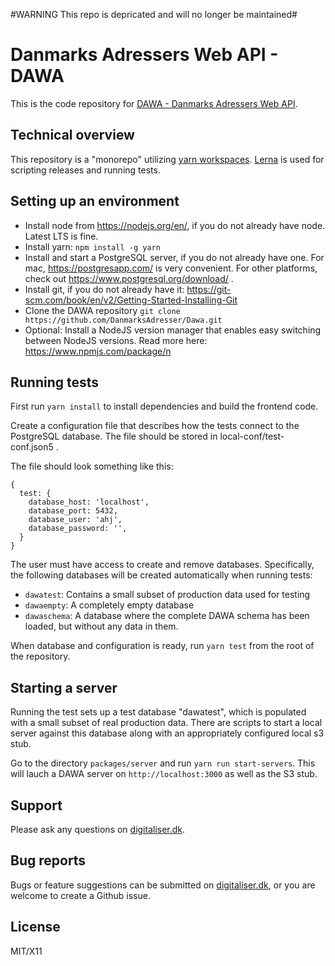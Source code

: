 #WARNING This repo is depricated and will no longer be maintained#

# Danmarks Adressers Web API - DAWA 
This is the code repository for [DAWA - Danmarks Adressers Web API](https://dawa.aws.dk).

## Technical overview
This repository is a "monorepo" utilizing [yarn workspaces](https://yarnpkg.com/features/workspaces). 
[Lerna](https://lerna.js.org/) is used for scripting releases and running tests.

## Setting up an environment
 - Install node from https://nodejs.org/en/, if you do not already have node. Latest LTS is fine.
 - Install yarn: `npm install -g yarn`
 - Install and start a PostgreSQL server, if you do not already have one. 
   For mac, https://postgresapp.com/ is very convenient. For other platforms, check out https://www.postgresql.org/download/ .
 - Install git, if you do not already have it: https://git-scm.com/book/en/v2/Getting-Started-Installing-Git
 - Clone the DAWA repository `git clone https://github.com/DanmarksAdresser/Dawa.git`
 - Optional: Install a NodeJS version manager that enables easy switching between NodeJS versions. Read more here: https://www.npmjs.com/package/n

## Running tests
First run `yarn install` to install dependencies and build the frontend code.

Create a configuration file that describes how the tests connect to the PostgreSQL database. The file should be stored in local-conf/test-conf.json5 .

The file should look something like this:

```json5
{
  test: {
    database_host: 'localhost',
    database_port: 5432,
    database_user: 'ahj',
    database_password: '',
  }
}
```

The user must have access to create and remove databases. Specifically, the following databases will be created automatically when running tests:

 - `dawatest`: Contains a small subset of production data used for testing
 - `dawaempty`: A completely empty database
 - `dawaschema`: A database where the complete DAWA schema has been loaded, but without any data in them.
 

When database and configuration is ready, run `yarn test` from the root of the repository.

## Starting a server
Running the test sets up a test database "dawatest", which is populated with a small subset of real production data.
There are scripts to start a local server against this database along with an appropriately configured local s3 stub.

Go to the directory `packages/server` and run `yarn run start-servers`. This will lauch a DAWA server on `http://localhost:3000` as
well as the S3 stub.

## Support
Please ask any questions on [digitaliser.dk](https://digitaliser.dk/group/334445/forum).

## Bug reports
Bugs or feature suggestions can be submitted on [digitaliser.dk](https://digitaliser.dk/group/334445/forum), or you 
are welcome to create a Github issue.

## License

MIT/X11
